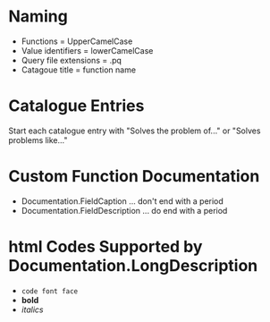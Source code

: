 # Naming
- Functions = UpperCamelCase
- Value identifiers = lowerCamelCase
- Query file extensions = .pq
- Catagoue title = function name
 
# Catalogue Entries
Start each catalogue entry with "Solves the problem of..." or "Solves problems like..."

# Custom Function Documentation
- Documentation.FieldCaption ... don't end with a period
- Documentation.FieldDescription ... do end with a period

# html Codes Supported by Documentation.LongDescription
- <code>code font face</code>
- <b>bold</b>
- <i>italics</i>